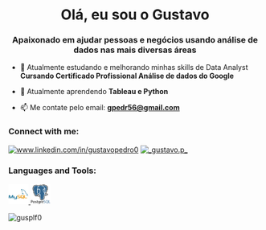 <h1 align="center">Olá, eu sou o Gustavo</h1>
<h3 align="center">Apaixonado em ajudar pessoas e negócios usando análise de dados nas mais diversas áreas</h3>

- 🔭 Atualmente estudando e melhorando minhas skills de Data Analyst **Cursando Certificado Profissional Análise de dados do Google**

- 🌱 Atualmente aprendendo **Tableau e Python**

- 📫 Me contate pelo email: **gpedr56@gmail.com**

<h3 align="left">Connect with me:</h3>
<p align="left">
<a href="https://linkedin.com/in/www.linkedin.com/in/gustavopedro0" target="blank"><img align="center" src="https://raw.githubusercontent.com/rahuldkjain/github-profile-readme-generator/master/src/images/icons/Social/linked-in-alt.svg" alt="www.linkedin.com/in/gustavopedro0" height="30" width="40" /></a>
<a href="https://instagram.com/_gustavo.p_" target="blank"><img align="center" src="https://raw.githubusercontent.com/rahuldkjain/github-profile-readme-generator/master/src/images/icons/Social/instagram.svg" alt="_gustavo.p_" height="30" width="40" /></a>
</p>

<h3 align="left">Languages and Tools:</h3>
<p align="left"> <a href="https://www.mysql.com/" target="_blank" rel="noreferrer"> <img src="https://raw.githubusercontent.com/devicons/devicon/master/icons/mysql/mysql-original-wordmark.svg" alt="mysql" width="40" height="40"/> </a> <a href="https://www.postgresql.org" target="_blank" rel="noreferrer"> <img src="https://raw.githubusercontent.com/devicons/devicon/master/icons/postgresql/postgresql-original-wordmark.svg" alt="postgresql" width="40" height="40"/> </a> </p>

<p><img align="center" src="https://github-readme-stats.vercel.app/api/top-langs?username=gusplf0&show_icons=true&locale=en&layout=compact" alt="gusplf0" /></p>
